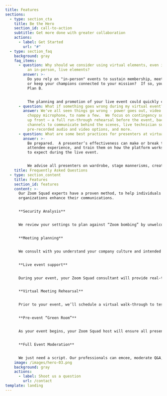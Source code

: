 ```yaml
---
title: Features
sections:
  - type: section_cta
    title: Be the Hero
    section_id: call-to-action
    subtitle: Get more done with greater collaboration
    actions:
      - label: Get Started
        url: "#"
  - type: section_faq
    background: gray
    faq_items:
      - question: Why should we consider using virtual elements, even if we're planning
          an in-person, live elements?
        answer: >-
          Do you rely on "in-person" events to sustain membership, meet budget,
          or keep your champions connected to your mission?  If so, you need a
          Plan B. 


          The planning and promotion of your live event could quickly come to a screeching halt, as we've seen in a very abrupt and public way.  Incorporating virtual elements (keynote, auction, interactive elements, etc.) safeguard your budget, reputation, and in some cases, the future or your organization.
      - question: What if something goes wrong during my virtual event?
        answer: We've all seen things go wrong - power goes out, video doesn't load,
          choppy microphone, to name a few.  We focus on contingency solutions
          up front — a full run-through rehearsal before the event, back
          channels to communicate behind the scenes, live technician support,
          pre-recorded audio and video options, and more.
      - question: What are some best practices for presenters at virtual events?
        answer: >-
          Be prepared.  A presenter’s effectiveness can make or break the
          attendee experience, and train them on how the platform works and what
          to expect during the live event.


          We advise all presenters on wardrobe, stage mannerisms, creative ways to connect with the audience, and other tips we've learned through other events we've hosted.
    title: Frequently Asked Questions
  - type: section_content
    title: Features
    section_id: features
    content: >-
      Our Zoom Squad experts have a proven method, to help individuals and
      organizations enhance their communications.


      **Security Analysis**


      We review your settings to plan against “Zoom bombing” by unwelcome visitors and hackers, protecting your meeting flow, content, guests, and most importantly, your reputation.


      **Meeting planning**


      We consult with you understand your company culture and intended takeaways to build an appropriate content and flow. 


      **Live event support**


      During your event, your Zoom Squad consultant will provide real-time technical support for presenters, panelists, and participants.


      **Virtual Meeting Rehearsal**


      Prior to your event, we’ll schedule a virtual walk-through to test technology and transitions so the whole team feels prepared.


      **Pre-event “Green Room”**


      As your event begins, your Zoom Squad host will ensure all presenters are welcomed, audio levels are checked, flow is set, and everyone is ready for a great experience.


      **Full Event Moderation**


      We just need a script. Our professionals can emcee, moderate Q&A, run the meeting/event, present slides, manage transitions, etc.  Our goal is to make you look good.
    image: /images/hero-03.png
    background: gray
    actions:
      - label: Shoot us a question
        url: /contact
template: landing
---
```

